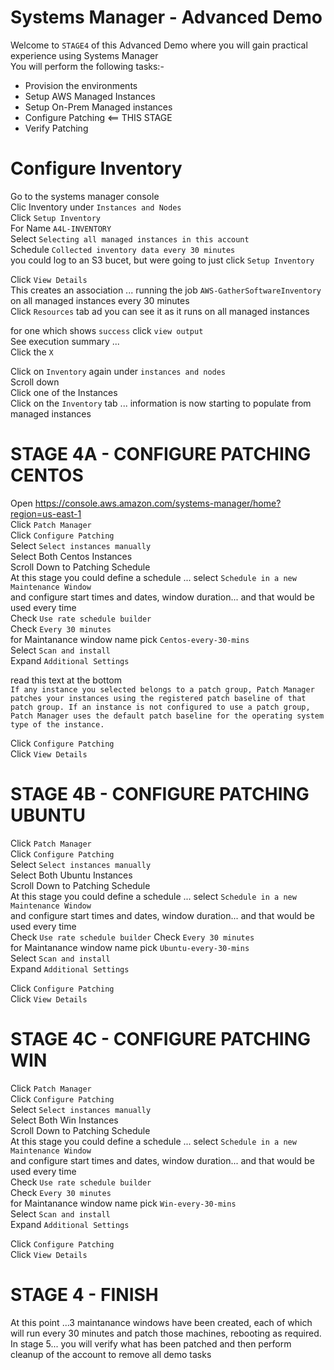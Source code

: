 # Systems Manager - Advanced Demo 

Welcome to `STAGE4` of this Advanced Demo where you will gain practical experience using Systems Manager  
You will perform the following tasks:-    

- Provision the environments   
- Setup AWS Managed Instances  
- Setup On-Prem Managed instances  
- Configure Patching  <== THIS STAGE   
- Verify Patching  

# Configure Inventory  

Go to the systems manager console  
Clic Inventory under `Instances and Nodes`  
Click `Setup Inventory`  
For Name `A4L-INVENTORY`  
Select `Selecting all managed instances in this account`  
Schedule `Collected inventory data every 30 minutes`  
you could log to an S3 bucet, but were going to just click `Setup Inventory`  
 
Click `View Details`  
This creates an association ... running the job `AWS-GatherSoftwareInventory` on all managed instances every 30 minutes  
Click `Resources` tab ad you can see it as it runs on all managed instances  

for one which shows `success` click `view output`  
See execution summary ...  
Click the `X`  

Click on `Inventory` again under `instances and nodes`  
Scroll down  
Click one of the Instances   
Click on the `Inventory` tab ... information is now starting to populate from managed instances  



# STAGE 4A - CONFIGURE PATCHING CENTOS

Open https://console.aws.amazon.com/systems-manager/home?region=us-east-1  
Click `Patch Manager`  
Click `Configure Patching`  
Select `Select instances manually`  
Select Both Centos Instances  
Scroll Down to Patching Schedule  
At this stage you could define a schedule ... select `Schedule in a new Maintenance Window`  
and configure start times and dates, window duration... and that would be used every time  
Check `Use rate schedule builder`  
Check `Every 30 minutes`  
for Maintanance window name pick `Centos-every-30-mins`  
Select `Scan and install`  
Expand `Additional Settings`  

read this text at the bottom   
`If any instance you selected belongs to a patch group, Patch Manager patches your instances using the registered patch baseline of that patch group. If an instance is not configured to use a patch group, Patch Manager uses the default patch baseline for the operating system type of the instance.`  

Click `Configure Patching`  
Click `View Details`  

# STAGE 4B - CONFIGURE PATCHING UBUNTU  

Click `Patch Manager`  
Click `Configure Patching`  
Select `Select instances manually`  
Select Both Ubuntu Instances  
Scroll Down to Patching Schedule  
At this stage you could define a schedule ... select `Schedule in a new Maintenance Window`  
and configure start times and dates, window duration... and that would be used every time  
Check `Use rate schedule builder` 
Check `Every 30 minutes`  
for Maintanance window name pick `Ubuntu-every-30-mins`  
Select `Scan and install`  
Expand `Additional Settings`  

Click `Configure Patching`  
Click `View Details`  


# STAGE 4C - CONFIGURE PATCHING WIN  

Click `Patch Manager`  
Click `Configure Patching`  
Select `Select instances manually`   
Select Both Win Instances  
Scroll Down to Patching Schedule  
At this stage you could define a schedule ... select `Schedule in a new Maintenance Window`  
and configure start times and dates, window duration... and that would be used every time  
Check `Use rate schedule builder`  
Check `Every 30 minutes`  
for Maintanance window name pick `Win-every-30-mins`  
Select `Scan and install`  
Expand `Additional Settings`  


Click `Configure Patching`  
Click `View Details`  


# STAGE 4 - FINISH

At this point ...3 maintanance windows have been created, each of which will run every 30 minutes and patch those machines, rebooting as required.  
In stage 5... you will verify what has been patched and then perform cleanup of the account to remove all demo tasks  






